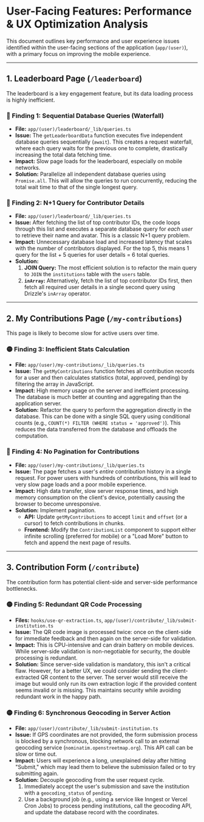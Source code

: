 # User-Facing Features: Performance & UX Optimization Analysis

This document outlines key performance and user experience issues identified within the user-facing sections of the application (`app/(user)`), with a primary focus on improving the mobile experience.

---

## 1. Leaderboard Page (`/leaderboard`)

The leaderboard is a key engagement feature, but its data loading process is highly inefficient.

### 🔴 Finding 1: Sequential Database Queries (Waterfall)
- **File:** `app/(user)/leaderboard/_lib/queries.ts`
- **Issue:** The `getLeaderboardData` function executes five independent database queries sequentially (`await`). This creates a request waterfall, where each query waits for the previous one to complete, drastically increasing the total data fetching time.
- **Impact:** Slow page loads for the leaderboard, especially on mobile networks.
- **Solution:** Parallelize all independent database queries using `Promise.all`. This will allow the queries to run concurrently, reducing the total wait time to that of the single longest query.

### 🔴 Finding 2: N+1 Query for Contributor Details
- **File:** `app/(user)/leaderboard/_lib/queries.ts`
- **Issue:** After fetching the list of top contributor IDs, the code loops through this list and executes a separate database query for *each user* to retrieve their name and avatar. This is a classic N+1 query problem.
- **Impact:** Unnecessary database load and increased latency that scales with the number of contributors displayed. For the top 5, this means 1 query for the list + 5 queries for user details = 6 total queries.
- **Solution:**
    1. **JOIN Query:** The most efficient solution is to refactor the main query to `JOIN` the `institutions` table with the `users` table.
    2. **`inArray`:** Alternatively, fetch the list of top contributor IDs first, then fetch all required user details in a single second query using Drizzle's `inArray` operator.

---

## 2. My Contributions Page (`/my-contributions`)

This page is likely to become slow for active users over time.

### 🟡 Finding 3: Inefficient Stats Calculation
- **File:** `app/(user)/my-contributions/_lib/queries.ts`
- **Issue:** The `getMyContributions` function fetches all contribution records for a user and then calculates statistics (total, approved, pending) by filtering the array in JavaScript.
- **Impact:** High memory usage on the server and inefficient processing. The database is much better at counting and aggregating than the application server.
- **Solution:** Refactor the query to perform the aggregation directly in the database. This can be done with a single SQL query using conditional counts (e.g., `COUNT(*) FILTER (WHERE status = 'approved')`). This reduces the data transferred from the database and offloads the computation.

### 🔴 Finding 4: No Pagination for Contributions
- **File:** `app/(user)/my-contributions/_lib/queries.ts`
- **Issue:** The page fetches a user's *entire* contribution history in a single request. For power users with hundreds of contributions, this will lead to very slow page loads and a poor mobile experience.
- **Impact:** High data transfer, slow server response times, and high memory consumption on the client's device, potentially causing the browser to become unresponsive.
- **Solution:** Implement pagination.
    - **API:** Update `getMyContributions` to accept `limit` and `offset` (or a cursor) to fetch contributions in chunks.
    - **Frontend:** Modify the `ContributionList` component to support either infinite scrolling (preferred for mobile) or a "Load More" button to fetch and append the next page of results.

---

## 3. Contribution Form (`/contribute`)

The contribution form has potential client-side and server-side performance bottlenecks.

### 🟡 Finding 5: Redundant QR Code Processing
- **Files:** `hooks/use-qr-extraction.ts`, `app/(user)/contribute/_lib/submit-institution.ts`
- **Issue:** The QR code image is processed twice: once on the client-side for immediate feedback and then again on the server-side for validation.
- **Impact:** This is CPU-intensive and can drain battery on mobile devices. While server-side validation is non-negotiable for security, the double processing is redundant.
- **Solution:** Since server-side validation is mandatory, this isn't a critical flaw. However, for a better UX, we could consider sending the client-extracted QR content to the server. The server would still receive the image but would only run its own extraction logic if the provided content seems invalid or is missing. This maintains security while avoiding redundant work in the happy path.

### 🟡 Finding 6: Synchronous Geocoding in Server Action
- **File:** `app/(user)/contribute/_lib/submit-institution.ts`
- **Issue:** If GPS coordinates are not provided, the form submission process is blocked by a synchronous, blocking network call to an external geocoding service (`nominatim.openstreetmap.org`). This API call can be slow or time out.
- **Impact:** Users will experience a long, unexplained delay after hitting "Submit," which may lead them to believe the submission failed or to try submitting again.
- **Solution:** Decouple geocoding from the user request cycle.
    1. Immediately accept the user's submission and save the institution with a `geocoding_status` of `pending`.
    2. Use a background job (e.g., using a service like Inngest or Vercel Cron Jobs) to process pending institutions, call the geocoding API, and update the database record with the coordinates.
